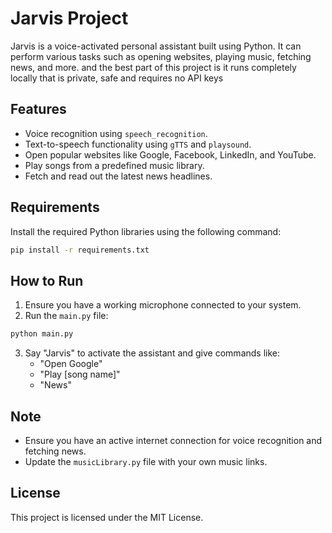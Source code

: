 # Jarvis Project

Jarvis is a voice-activated personal assistant built using Python. It can perform various tasks such as opening websites, playing music, fetching news, and more.
and the best part of this project is it runs completely locally that is private, safe and requires no API keys 

## Features
- Voice recognition using `speech_recognition`.
- Text-to-speech functionality using `gTTS` and `playsound`.
- Open popular websites like Google, Facebook, LinkedIn, and YouTube.
- Play songs from a predefined music library.
- Fetch and read out the latest news headlines.

## Requirements
Install the required Python libraries using the following command:

```bash
pip install -r requirements.txt
```

## How to Run
1. Ensure you have a working microphone connected to your system.
2. Run the `main.py` file:

```bash
python main.py
```

3. Say "Jarvis" to activate the assistant and give commands like:
   - "Open Google"
   - "Play [song name]"
   - "News"

## Note
- Ensure you have an active internet connection for voice recognition and fetching news.
- Update the `musicLibrary.py` file with your own music links.

## License
This project is licensed under the MIT License.
